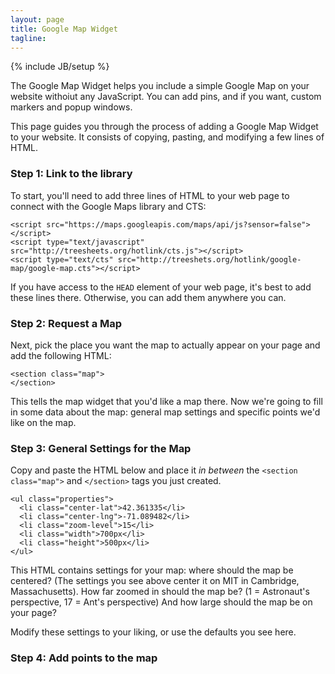 ```yaml
---
layout: page
title: Google Map Widget
tagline:
---
```

{% include JB/setup %}

<p class="intro">The Google Map Widget helps you include a simple Google Map on
your website withoiut any JavaScript. You can add pins, and if you want, custom
markers and popup windows.</p>

<p class="intro">This page guides you through the process of adding a Google
Map Widget to your website. It consists of copying, pasting, and modifying a
few lines of HTML.</p>

<p class="intro"The [result](example.html) of this tutorial is also available
for you to copy and paste.</p>

### Step 1: Link to the library

To start, you'll need to add three lines of HTML to your web page to connect
with the Google Maps library and CTS:

    <script src="https://maps.googleapis.com/maps/api/js?sensor=false"></script>
    <script type="text/javascript" src="http://treesheets.org/hotlink/cts.js"></script>
    <script type="text/cts" src="http://treeshets.org/hotlink/google-map/google-map.cts"></script>

If you have access to the `HEAD` element of your web page, it's best to add
these lines there. Otherwise, you can add them anywhere you can.

### Step 2: Request a Map

Next, pick the place you want the map to actually appear on your page and add the following HTML:

    <section class="map">
    </section>

This tells the map widget that you'd like a map there. Now we're going to fill
in some data about the map: general map settings and specific points we'd like
on the map.

### Step 3: General Settings for the Map

Copy and paste the HTML below and place it *in between* the `<section
class="map">` and `</section>` tags you just created.

    <ul class="properties">
      <li class="center-lat">42.361335</li>
      <li class="center-lng">-71.089482</li>
      <li class="zoom-level">15</li>
      <li class="width">700px</li>
      <li class="height">500px</li>
    </ul>

This HTML contains settings for your map: where should the map be centered?
(The settings you see above center it on MIT in Cambridge, Massachusetts). How
far zoomed in should the map be? (1 = Astronaut's perspective, 17 = Ant's
perspective) And how large should the map be on your page?

Modify these settings to your liking, or use the defaults you see here.

### Step 4: Add points to the map

